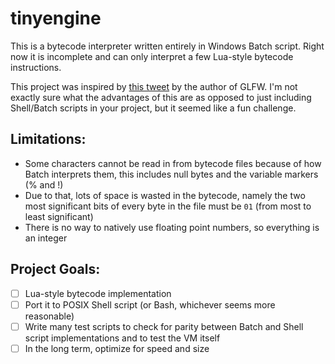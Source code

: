 # tinyengine
This is a bytecode interpreter written entirely in Windows Batch script. Right now it is incomplete and can only interpret a few Lua-style bytecode instructions.

This project was inspired by [this tweet](https://twitter.com/m_bitsnbites/status/1333005962450505728) by the author of GLFW. I'm not exactly sure what the advantages of this are as opposed to just including Shell/Batch scripts in your project, but it seemed like a fun challenge.

## Limitations:
- Some characters cannot be read in from bytecode files because of how Batch interprets them, this includes null bytes and the variable markers (% and !)
- Due to that, lots of space is wasted in the bytecode, namely the two most significant bits of every byte in the file must be `01` (from most to least significant)
- There is no way to natively use floating point numbers, so everything is an integer

## Project Goals:
- [ ] Lua-style bytecode implementation
- [ ] Port it to POSIX Shell script (or Bash, whichever seems more reasonable)
- [ ] Write many test scripts to check for parity between Batch and Shell script implementations and to test the VM itself
- [ ] In the long term, optimize for speed and size